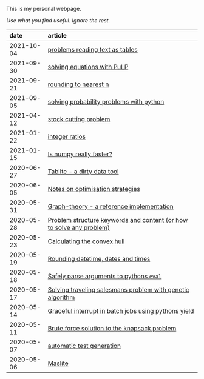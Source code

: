 
This is my personal webpage.

_Use what you find useful. Ignore the rest._

| date       | article                                                                                                                  |
|:-----------|:-------------------------------------------------------------------------------------------------------------------------|
| 2021-10-04 | [problems reading text as tables](content/problems_with_csv.ipynb)                                                       |
| 2021-09-30 | [solving equations with PuLP](content/solving_equations_with_pulp.ipynb)                                                 |
| 2021-09-21 | [rounding to nearest n](content/round_to_nearest_n.ipynb)                                                                |
| 2021-09-05 | [solving probability problems with python](content/probabilities_with_python.ipynb)                                      |
| 2021-04-12 | [stock cutting problem](content/stock_cutting.ipynb)                                                                     |
| 2021-01-22 | [integer ratios](content/integer_ratios.ipynb)                                                                           |
| 2021-01-15 | [Is numpy really faster?](content/is_numpy_always_faster.ipynb)                                                          |
| 2020-06-27 | [Tablite - a dirty data tool](content/tablite.ipynb)                                                                     |
| 2020-06-05 | [Notes on optimisation strategies](content/notes_on_optimization_strategies.ipynb)                                       |
| 2020-05-31 | [Graph-theory - a reference implementation](content/graph-theory.ipynb)                                                  |
| 2020-05-28 | [Problem structure keywords and content (or how to solve any problem)](content/problem_structure_keyword_contents.ipynb) |
| 2020-05-23 | [Calculating the convex hull](content/convex_hull.ipynb)                                                                 |
| 2020-05-19 | [Rounding datetime, dates and times](content/rounding_date_and_times.ipynb)                                              |
| 2020-05-18 | [Safely parse arguments to pythons <code>eval</code>](content/safe_eval.ipynb)                                           |
| 2020-05-17 | [Solving traveling salesmans problem with genetic algorithm](content/tsp_w_ga.ipynb)                                     |
| 2020-05-14 | [Graceful interrupt in batch jobs using pythons yield](content/graceful_interrupt_using_yield.ipynb)                     |
| 2020-05-11 | [Brute force solution to the knapsack problem](content/brute_force_knapsack.ipynb)                                       |
| 2020-05-07 | [automatic test generation](content/automatic_test_generation.ipynb)                                                     |
| 2020-05-06 | [Maslite](content/maslite.ipynb)                                                                                         |


